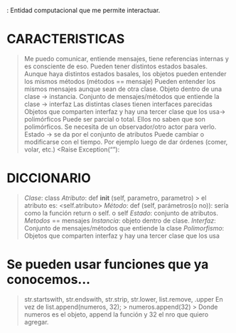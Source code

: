 <def>: Entidad computacional que me permite interactuar.

# CARACTERISTICAS
> Me puedo comunicar, entiende mensajes, tiene referencias internas y es consciente de eso.
> Pueden tener distintos estados basales.
> Aunque haya distintos estados basales, los objetos pueden entender los mismos métodos (métodos == mensaje)
> Pueden entender los mismos mensajes aunque sean de otra clase.
> Objeto dentro de una clase → instancia.
> Conjunto de mensajes/métodos que entiende la clase → interfaz
> Las distintas clases tienen interfaces parecidas
> Objetos que comparten interfaz y hay una tercer clase que los usa→ polimórficos
> Puede ser parcial o total.
> Ellos no saben que son polimórficos. Se necesita de un observador/otro actor para verlo.
  >Estado → se da por el conjunto de atributos
> Puede cambiar o modificarse con el tiempo. Por ejemplo luego de dar órdenes (comer, volar, etc.)
> <Raise Exception(“”): 
>

# DICCIONARIO
> *Clase*: class <Clase>
> *Atributo*:   def __init__ (self, parametro, parametro) 
    > el atributo es: <self.atributo>
> *Método*: def <metodo> (self, parámetros(o no)): sería como la función
	return o self. o self
> *Estado*: conjunto de atributos.
> *Metodos* == mensajes
> *Instancia*: objeto dentro de clase.
> *Interfaz*: Conjunto de mensajes/métodos que entiende la clase
> *Polimorfismo*: Objetos que comparten interfaz y hay una tercer clase que los usa

# Se pueden usar funciones que ya conocemos...
> str.startswith, str.endswith, str.strip, str.lower, list.remove, .upper
> En vez de list.append(numeros, 32);
    > numeros.append(32)
    > Donde numeros es el objeto, append la función y 32 el nro que quiero agregar.

